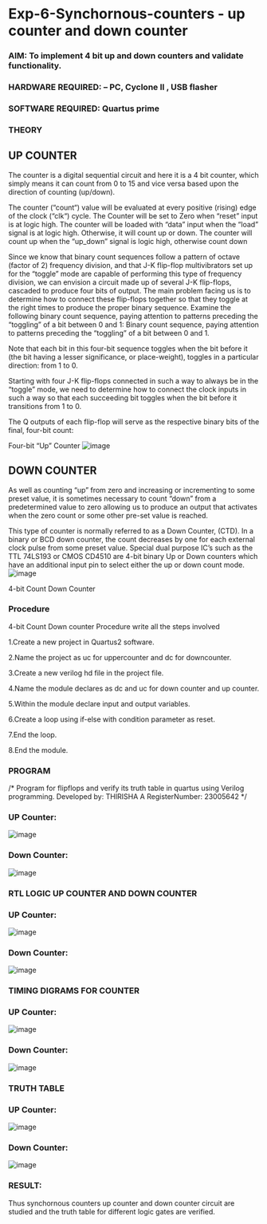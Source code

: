 # Exp-6-Synchornous-counters - up counter and down counter 
### AIM: To implement 4 bit up and down counters and validate  functionality.
### HARDWARE REQUIRED:  – PC, Cyclone II , USB flasher
### SOFTWARE REQUIRED:   Quartus prime
### THEORY 

## UP COUNTER 
The counter is a digital sequential circuit and here it is a 4 bit counter, which simply means it can count from 0 to 15 and vice versa based upon the direction of counting (up/down). 

The counter (“count“) value will be evaluated at every positive (rising) edge of the clock (“clk“) cycle.
The Counter will be set to Zero when “reset” input is at logic high.
The counter will be loaded with “data” input when the “load” signal is at logic high. Otherwise, it will count up or down.
The counter will count up when the “up_down” signal is logic high, otherwise count down

Since we know that binary count sequences follow a pattern of octave (factor of 2) frequency division, and that J-K flip-flop multivibrators set up for the “toggle” mode are capable of performing this type of frequency division, we can envision a circuit made up of several J-K flip-flops, cascaded to produce four bits of output.
The main problem facing us is to determine how to connect these flip-flops together so that they toggle at the right times to produce the proper binary sequence.
Examine the following binary count sequence, paying attention to patterns preceding the “toggling” of a bit between 0 and 1:
Binary count sequence, paying attention to patterns preceding the “toggling” of a bit between 0 and 1.

Note that each bit in this four-bit sequence toggles when the bit before it (the bit having a lesser significance, or place-weight), toggles in a particular direction: from 1 to 0.

Starting with four J-K flip-flops connected in such a way to always be in the “toggle” mode, we need to determine how to connect the clock inputs in such a way so that each succeeding bit toggles when the bit before it transitions from 1 to 0.

The Q outputs of each flip-flop will serve as the respective binary bits of the final, four-bit count:

Four-bit “Up” Counter
![image](https://user-images.githubusercontent.com/36288975/169644758-b2f4339d-9532-40c5-af40-8f4f8c942e2c.png)


## DOWN COUNTER 

As well as counting “up” from zero and increasing or incrementing to some preset value, it is sometimes necessary to count “down” from a predetermined value to zero allowing us to produce an output that activates when the zero count or some other pre-set value is reached.

This type of counter is normally referred to as a Down Counter, (CTD). In a binary or BCD down counter, the count decreases by one for each external clock pulse from some preset value. Special dual purpose IC’s such as the TTL 74LS193 or CMOS CD4510 are 4-bit binary Up or Down counters which have an additional input pin to select either the up or down count mode.
![image](https://user-images.githubusercontent.com/36288975/169644844-1a14e123-7228-4ed8-81a9-eb937dff4ac8.png)


4-bit Count Down Counter
### Procedure

4-bit Count Down counter Procedure write all the steps involved

1.Create a new project in Quartus2 software.

2.Name the project as uc for uppercounter and dc for downcounter.

3.Create a new verilog hd file in the project file.

4.Name the module declares as dc and uc for down counter and up counter.

5.Within the module declare input and output variables.

6.Create a loop using if-else with condition parameter as reset.

7.End the loop.

8.End the module.

### PROGRAM 
/*
Program for flipflops  and verify its truth table in quartus using Verilog programming.
Developed by: THIRISHA A
RegisterNumber: 23005642
*/
### UP Counter:
![image](https://github.com/thirisha-0610/Exp-7-Synchornous-counters-/assets/149347494/b7fb8021-63fd-47b2-95c4-a8eda404623c)

### Down Counter:
![image](https://github.com/thirisha-0610/Exp-7-Synchornous-counters-/assets/149347494/6c1e0c80-a010-47ab-b3ce-71c3fb929e08)

### RTL LOGIC UP COUNTER AND DOWN COUNTER  

### UP Counter:
![image](https://github.com/thirisha-0610/Exp-7-Synchornous-counters-/assets/149347494/b9f13c87-5279-47bb-932a-801838147e13)

### Down Counter:
![image](https://github.com/thirisha-0610/Exp-7-Synchornous-counters-/assets/149347494/8303135f-06da-4dff-996e-095396420e82)

### TIMING DIGRAMS FOR COUNTER  

### UP Counter:
![image](https://github.com/thirisha-0610/Exp-7-Synchornous-counters-/assets/149347494/5f7d94e4-a369-4c9b-8bb8-a789c9510eae)

### Down Counter:
![image](https://github.com/thirisha-0610/Exp-7-Synchornous-counters-/assets/149347494/576f299f-afd9-4836-89cb-82d02d7d44ef)

### TRUTH TABLE 

### UP Counter:
![image](https://github.com/thirisha-0610/Exp-7-Synchornous-counters-/assets/149347494/46c8eccc-70b5-4e34-99b2-b6847a3bb9e2)

### Down Counter:
![image](https://github.com/thirisha-0610/Exp-7-Synchornous-counters-/assets/149347494/1f714459-4148-4121-a2d5-dd5f9e7f2822)

### RESULT:
Thus synchornous counters up counter and down counter circuit are studied and the truth table for different logic gates are verified.
